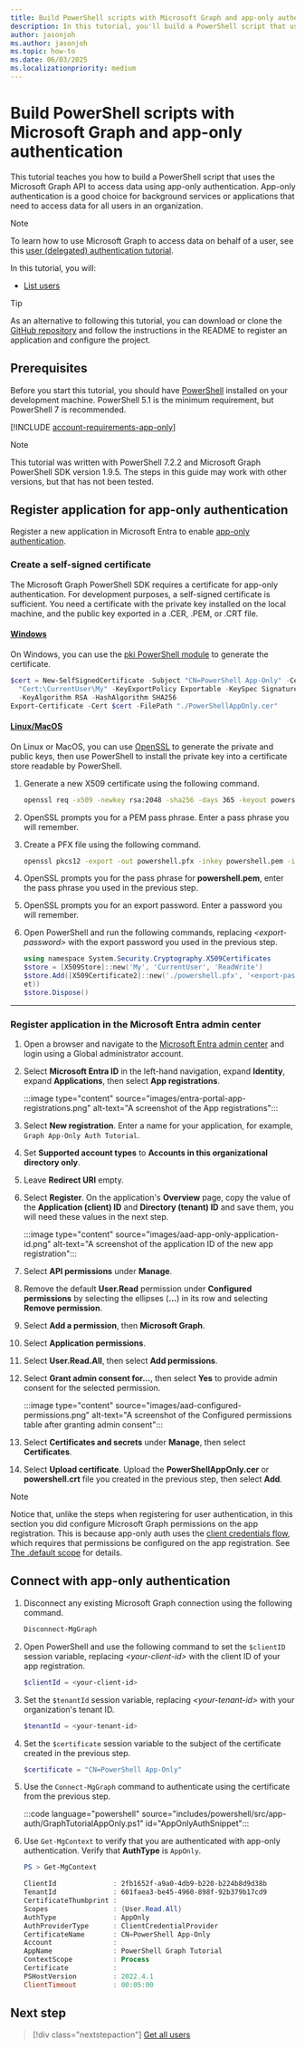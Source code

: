 ```yaml
---
title: Build PowerShell scripts with Microsoft Graph and app-only authentication
description: In this tutorial, you'll build a PowerShell script that uses the Microsoft Graph API to access data using app-only authentication.
author: jasonjoh
ms.author: jasonjoh
ms.topic: how-to
ms.date: 06/03/2025
ms.localizationpriority: medium
---
```


# Build PowerShell scripts with Microsoft Graph and app-only authentication

This tutorial teaches you how to build a PowerShell script that uses the Microsoft Graph API to access data using app-only authentication. App-only authentication is a good choice for background services or applications that need to access data for all users in an organization.

> [!NOTE]
> To learn how to use Microsoft Graph to access data on behalf of a user, see this [user (delegated) authentication tutorial](powershell.md).

In this tutorial, you will:

- [List users](/graph/api/user-list)

> [!TIP]
> As an alternative to following this tutorial, you can download or clone the [GitHub repository](https://github.com/microsoftgraph/msgraph-training-powershell/tree/main/app-auth) and follow the instructions in the README to register an application and configure the project.

## Prerequisites

Before you start this tutorial, you should have [PowerShell](/powershell) installed on your development machine. PowerShell 5.1 is the minimum requirement, but PowerShell 7 is recommended.

[!INCLUDE [account-requirements-app-only](includes/shared/account-requirements-app-only.md)]

> [!NOTE]
> This tutorial was written with PowerShell 7.2.2 and Microsoft Graph PowerShell SDK version 1.9.5. The steps in this guide may work with other versions, but that has not been tested.

## Register application for app-only authentication

Register a new application in Microsoft Entra to enable [app-only authentication](/graph/auth-v2-service).

### Create a self-signed certificate

The Microsoft Graph PowerShell SDK requires a certificate for app-only authentication. For development purposes, a self-signed certificate is sufficient. You need a certificate with the private key installed on the local machine, and the public key exported in a .CER, .PEM, or .CRT file.

#### [Windows](#tab/windows)

On Windows, you can use the [pki PowerShell module](/powershell/module/pki) to generate the certificate.

```powershell
$cert = New-SelfSignedCertificate -Subject "CN=PowerShell App-Only" -CertStoreLocation `
  "Cert:\CurrentUser\My" -KeyExportPolicy Exportable -KeySpec Signature -KeyLength 2048 `
  -KeyAlgorithm RSA -HashAlgorithm SHA256
Export-Certificate -Cert $cert -FilePath "./PowerShellAppOnly.cer"
```

#### [Linux/MacOS](#tab/linux-macos)

On Linux or MacOS, you can use [OpenSSL](https://www.openssl.org/) to generate the private and public keys, then use PowerShell to install the private key into a certificate store readable by PowerShell.

1. Generate a new X509 certificate using the following command.

    ```bash
    openssl req -x509 -newkey rsa:2048 -sha256 -days 365 -keyout powershell.pem -out powershell.crt -subj "/CN=PowerShell App-Only"
    ```

1. OpenSSL prompts you for a PEM pass phrase. Enter a pass phrase you will remember.

1. Create a PFX file using the following command.

    ```bash
    openssl pkcs12 -export -out powershell.pfx -inkey powershell.pem -in powershell.crt
    ```

1. OpenSSL prompts you for the pass phrase for **powershell.pem**, enter the pass phrase you used in the previous step.

1. OpenSSL prompts you for an export password. Enter a password you will remember.

1. Open PowerShell and run the following commands, replacing *&lt;export-password&gt;* with the export password you used in the previous step.

    ```powershell
    using namespace System.Security.Cryptography.X509Certificates
    $store = [X509Store]::new('My', 'CurrentUser', 'ReadWrite')
    $store.Add([X509Certificate2]::new('./powershell.pfx', '<export-password>', [X509KeyStorageFlags]::PersistKeyS
    et))
    $store.Dispose()
    ```

---

### Register application in the Microsoft Entra admin center

1. Open a browser and navigate to the [Microsoft Entra admin center](https://entra.microsoft.com) and login using a Global administrator account.

1. Select **Microsoft Entra ID** in the left-hand navigation, expand **Identity**, expand **Applications**, then select **App registrations**.

    :::image type="content" source="images/entra-portal-app-registrations.png" alt-text="A screenshot of the App registrations":::

1. Select **New registration**. Enter a name for your application, for example, `Graph App-Only Auth Tutorial`.

1. Set **Supported account types** to **Accounts in this organizational directory only**.

1. Leave **Redirect URI** empty.

1. Select **Register**. On the application's **Overview** page, copy the value of the **Application (client) ID** and **Directory (tenant) ID** and save them, you will need these values in the next step.

    :::image type="content" source="images/aad-app-only-application-id.png" alt-text="A screenshot of the application ID of the new app registration":::

1. Select **API permissions** under **Manage**.

1. Remove the default **User.Read** permission under **Configured permissions** by selecting the ellipses (**...**) in its row and selecting **Remove permission**.

1. Select **Add a permission**, then **Microsoft Graph**.

1. Select **Application permissions**.

1. Select **User.Read.All**, then select **Add permissions**.

1. Select **Grant admin consent for...**, then select **Yes** to provide admin consent for the selected permission.

    :::image type="content" source="images/aad-configured-permissions.png" alt-text="A screenshot of the Configured permissions table after granting admin consent":::

1. Select **Certificates and secrets** under **Manage**, then select **Certificates**.

1. Select **Upload certificate**. Upload the **PowerShellAppOnly.cer** or **powershell.crt** file you created in the previous step, then select **Add**.

> [!NOTE]
> Notice that, unlike the steps when registering for user authentication, in this section you did configure Microsoft Graph permissions on the app registration. This is because app-only auth uses the [client credentials flow](/azure/active-directory/develop/v2-oauth2-client-creds-grant-flow), which requires that permissions be configured on the app registration. See [The .default scope](/azure/active-directory/develop/v2-permissions-and-consent#the-default-scope) for details.

## Connect with app-only authentication

1. Disconnect any existing Microsoft Graph connection using the following command.

    ```powershell
    Disconnect-MgGraph
    ```

1. Open PowerShell and use the following command to set the `$clientID` session variable, replacing *&lt;your-client-id&gt;* with the client ID of your app registration.

    ```powershell
    $clientId = <your-client-id>
    ```

1. Set the `$tenantId` session variable, replacing *&lt;your-tenant-id&gt;* with your organization's tenant ID.

    ```powershell
    $tenantId = <your-tenant-id>
    ```

1. Set the `$certificate` session variable to the subject of the certificate created in the previous step.

    ```powershell
    $certificate = "CN=PowerShell App-Only"
    ```

1. Use the `Connect-MgGraph` command to authenticate using the certificate from the previous step.

    :::code language="powershell" source="includes/powershell/src/app-auth/GraphTutorialAppOnly.ps1" id="AppOnlyAuthSnippet":::

1. Use `Get-MgContext` to verify that you are authenticated with app-only authentication. Verify that **AuthType** is `AppOnly`.

    ```powershell
    PS > Get-MgContext

    ClientId              : 2fb1652f-a9a0-4db9-b220-b224b8d9d38b
    TenantId              : 601faea3-be45-4960-898f-92b379b17cd9
    CertificateThumbprint :
    Scopes                : {User.Read.All}
    AuthType              : AppOnly
    AuthProviderType      : ClientCredentialProvider
    CertificateName       : CN=PowerShell App-Only
    Account               :
    AppName               : PowerShell Graph Tutorial
    ContextScope          : Process
    Certificate           :
    PSHostVersion         : 2022.4.1
    ClientTimeout         : 00:05:00
    ```

## Next step

> [!div class="nextstepaction"]
> [Get all users](powershell-app-only-users.md)
